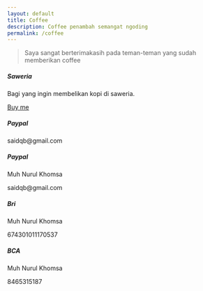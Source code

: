 ```yaml
---
layout: default
title: Coffee
description: Coffee penambah semangat ngoding
permalink: /coffee
---
```


> Saya sangat berterimakasih pada teman-teman yang sudah memberikan coffee


<div class="card">
	<h5 class="card-header">Saweria</h5>
	<div class="card-body">
		<p class="card-text">Bagi yang ingin membelikan kopi di saweria.</p>
		<a href="https://saweria.co/saidqb" class="btn btn-outline-primary btn-sm">Buy me</a>
	</div>
</div>

<div class="card">
	<h5 class="card-header">Paypal</h5>
	<div class="card-body">
		<p class="card-text">saidqb@gmail.com</p>
	</div>
</div>

<div class="row">
	<div class="col-sm-6">
		<div class="card">
			<div class="card-body">
				<h5 class="card-title">Paypal</h5>
				<p class="card-text">Muh Nurul Khomsa</p>
				<p class="card-text">saidqb@gmail.com</p>
			</div>
		</div>
	</div>
	<div class="col-sm-6">
		<div class="card">
			<div class="card-body">
				<h5 class="card-title">Bri</h5>
				<p class="card-text">Muh Nurul Khomsa</p>
				<p class="card-text">674301011170537</p>
			</div>
		</div>
	</div>
	<div class="col-sm-6">
		<div class="card">
			<div class="card-body">
				<h5 class="card-title">BCA</h5>
				<p class="card-text">Muh Nurul Khomsa</p>
				<p class="card-text">8465315187</p>
			</div>
		</div>
	</div>
</div>